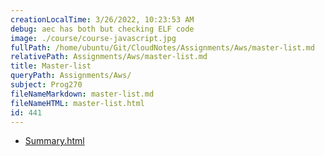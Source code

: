 ```yaml
---
creationLocalTime: 3/26/2022, 10:23:53 AM
debug: aec has both but checking ELF code
image: ./course/course-javascript.jpg
fullPath: /home/ubuntu/Git/CloudNotes/Assignments/Aws/master-list.md
relativePath: Assignments/Aws/master-list.md
title: Master-list
queryPath: Assignments/Aws/
subject: Prog270
fileNameMarkdown: master-list.md
fileNameHTML: master-list.html
id: 441
---
```



<!-- toc -->
<!-- tocstop -->

* [Summary.html](Summary.html)